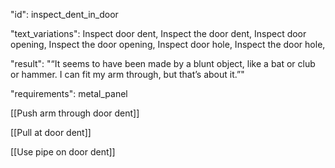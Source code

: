 "id": inspect_dent_in_door

"text_variations":
Inspect door dent, Inspect the door dent, Inspect door opening, Inspect the door opening, Inspect door hole, Inspect the door hole, 

"result":
"“It seems to have been made by a blunt object, like a bat or club or hammer. I can fit my arm through, but that’s about it.”"

"requirements": metal_panel

[[Push arm through door dent]]

[[Pull at door dent]]

[[Use pipe on door dent]]



